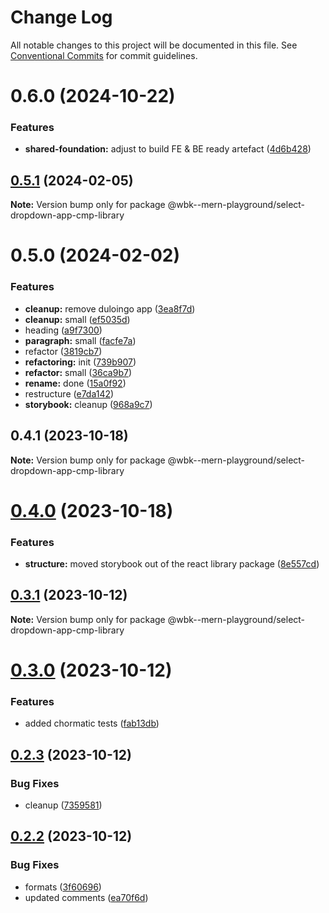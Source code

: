 # Change Log

All notable changes to this project will be documented in this file.
See [Conventional Commits](https://conventionalcommits.org) for commit guidelines.

# 0.6.0 (2024-10-22)

### Features

-   **shared-foundation:** adjust to build FE & BE ready artefact ([4d6b428](https://github.com/paulAlexSerban/wbk--mern-playground/commit/4d6b4285dd7e9cc4b2e168026ef84d7d97ce5a44))

## [0.5.1](https://github.com/paulAlexSerban/wbk--mern-playground/compare/@wbk--mern-playground/select-dropdown-app-cmp-library@0.5.0...@wbk--mern-playground/select-dropdown-app-cmp-library@0.5.1) (2024-02-05)

**Note:** Version bump only for package @wbk--mern-playground/select-dropdown-app-cmp-library

# 0.5.0 (2024-02-02)

### Features

-   **cleanup:** remove duloingo app ([3ea8f7d](https://github.com/paulAlexSerban/wbk--mern-playground/commit/3ea8f7d47da9759c9ea8f62599a8aa4250b38c3c))
-   **cleanup:** small ([ef5035d](https://github.com/paulAlexSerban/wbk--mern-playground/commit/ef5035dd88231efce920b3a5ed7e94acaaa02811))
-   heading ([a9f7300](https://github.com/paulAlexSerban/wbk--mern-playground/commit/a9f7300df1e69167ada74ff161798555b3727750))
-   **paragraph:** small ([facfe7a](https://github.com/paulAlexSerban/wbk--mern-playground/commit/facfe7ab7847f8af286e46fee916ac950d709ff5))
-   refactor ([3819cb7](https://github.com/paulAlexSerban/wbk--mern-playground/commit/3819cb7dabfd32836e6acd0d5a8089b467ea5985))
-   **refactoring:** init ([739b907](https://github.com/paulAlexSerban/wbk--mern-playground/commit/739b9078aa89501f101b009f87f09b49054815c0))
-   **refactor:** small ([36ca9b7](https://github.com/paulAlexSerban/wbk--mern-playground/commit/36ca9b7dfff9673b918f52a9f80790f6d27cf44d))
-   **rename:** done ([15a0f92](https://github.com/paulAlexSerban/wbk--mern-playground/commit/15a0f92f47690da6021269d43d7489cb72cdc514))
-   restructure ([e7da142](https://github.com/paulAlexSerban/wbk--mern-playground/commit/e7da1422fa1001435ee4f7e086684e2ce2a65276))
-   **storybook:** cleanup ([968a9c7](https://github.com/paulAlexSerban/wbk--mern-playground/commit/968a9c70db907e0e757ec6b2e2f9a1c032354bf2))

## 0.4.1 (2023-10-18)

**Note:** Version bump only for package @wbk--mern-playground/select-dropdown-app-cmp-library

# [0.4.0](https://github.com/paulAlexSerban/wbk--mern-playground/compare/@wbk--mern-playground/select-dropdown-app-cmp-library@0.3.1...@wbk--mern-playground/select-dropdown-app-cmp-library@0.4.0) (2023-10-18)

### Features

-   **structure:** moved storybook out of the react library package ([8e557cd](https://github.com/paulAlexSerban/wbk--mern-playground/commit/8e557cdce96bd430df38d3da4460df4774b79b3d))

## [0.3.1](https://github.com/paulAlexSerban/wbk--mern-playground/compare/@wbk--mern-playground/select-dropdown-app-cmp-library@0.3.0...@wbk--mern-playground/select-dropdown-app-cmp-library@0.3.1) (2023-10-12)

**Note:** Version bump only for package @wbk--mern-playground/select-dropdown-app-cmp-library

# [0.3.0](https://github.com/paulAlexSerban/wbk--mern-playground/compare/@wbk--mern-playground/select-dropdown-app-cmp-library@0.2.3...@wbk--mern-playground/select-dropdown-app-cmp-library@0.3.0) (2023-10-12)

### Features

-   added chormatic tests ([fab13db](https://github.com/paulAlexSerban/wbk--mern-playground/commit/fab13db64d15606ec3e1bee1ac658c7b21827ee9))

## [0.2.3](https://github.com/paulAlexSerban/wbk--mern-playground/compare/@wbk--mern-playground/select-dropdown-app-cmp-library@0.2.2...@wbk--mern-playground/select-dropdown-app-cmp-library@0.2.3) (2023-10-12)

### Bug Fixes

-   cleanup ([7359581](https://github.com/paulAlexSerban/wbk--mern-playground/commit/735958170f11f71fccdae07f851dce5aa62f477a))

## [0.2.2](https://github.com/paulAlexSerban/wbk--mern-playground/compare/@wbk--mern-playground/select-dropdown-app-cmp-library@0.2.1...@wbk--mern-playground/select-dropdown-app-cmp-library@0.2.2) (2023-10-12)

### Bug Fixes

-   formats ([3f60696](https://github.com/paulAlexSerban/wbk--mern-playground/commit/3f6069645d1ccb4d85fedfffabfbcd396a619bde))
-   updated comments ([ea70f6d](https://github.com/paulAlexSerban/wbk--mern-playground/commit/ea70f6d7acd23748d9dac8b44fe7d12f492febd8))
